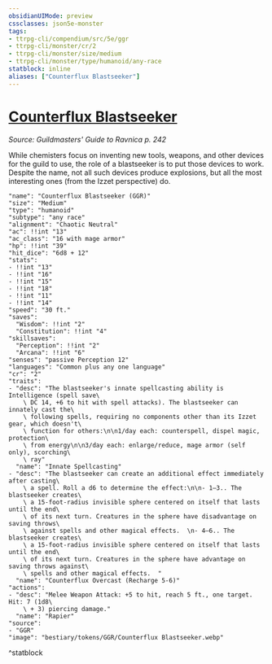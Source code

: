 ```yaml
---
obsidianUIMode: preview
cssclasses: json5e-monster
tags:
- ttrpg-cli/compendium/src/5e/ggr
- ttrpg-cli/monster/cr/2
- ttrpg-cli/monster/size/medium
- ttrpg-cli/monster/type/humanoid/any-race
statblock: inline
aliases: ["Counterflux Blastseeker"]
---
```

# [Counterflux Blastseeker](3-Compendium\CLI\bestiary\humanoid/counterflux-blastseeker-ggr.md)
*Source: Guildmasters' Guide to Ravnica p. 242*  

While chemisters focus on inventing new tools, weapons, and other devices for the guild to use, the role of a blastseeker is to put those devices to work. Despite the name, not all such devices produce explosions, but all the most interesting ones (from the Izzet perspective) do.

```statblock
"name": "Counterflux Blastseeker (GGR)"
"size": "Medium"
"type": "humanoid"
"subtype": "any race"
"alignment": "Chaotic Neutral"
"ac": !!int "13"
"ac_class": "16 with mage armor"
"hp": !!int "39"
"hit_dice": "6d8 + 12"
"stats":
- !!int "13"
- !!int "16"
- !!int "15"
- !!int "18"
- !!int "11"
- !!int "14"
"speed": "30 ft."
"saves":
  "Wisdom": !!int "2"
  "Constitution": !!int "4"
"skillsaves":
  "Perception": !!int "2"
  "Arcana": !!int "6"
"senses": "passive Perception 12"
"languages": "Common plus any one language"
"cr": "2"
"traits":
- "desc": "The blastseeker's innate spellcasting ability is Intelligence (spell save\
    \ DC 14, +6 to hit with spell attacks). The blastseeker can innately cast the\
    \ following spells, requiring no components other than its Izzet gear, which doesn't\
    \ function for others:\n\n1/day each: counterspell, dispel magic, protection\
    \ from energy\n\n3/day each: enlarge/reduce, mage armor (self only), scorching\
    \ ray"
  "name": "Innate Spellcasting"
- "desc": "The blastseeker can create an additional effect immediately after casting\
    \ a spell. Roll a d6 to determine the effect:\n\n- 1–3.. The blastseeker creates\
    \ a 15-foot-radius invisible sphere centered on itself that lasts until the end\
    \ of its next turn. Creatures in the sphere have disadvantage on saving throws\
    \ against spells and other magical effects.  \n- 4–6.. The blastseeker creates\
    \ a 15-foot-radius invisible sphere centered on itself that lasts until the end\
    \ of its next turn. Creatures in the sphere have advantage on saving throws against\
    \ spells and other magical effects.  "
  "name": "Counterflux Overcast (Recharge 5-6)"
"actions":
- "desc": "Melee Weapon Attack: +5 to hit, reach 5 ft., one target. Hit: 7 (1d8\
    \ + 3) piercing damage."
  "name": "Rapier"
"source":
- "GGR"
"image": "bestiary/tokens/GGR/Counterflux Blastseeker.webp"
```
^statblock